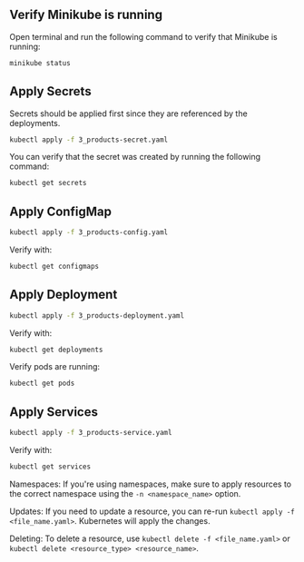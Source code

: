 ## Verify Minikube is running
Open terminal and run the following command to verify that Minikube is running:
```bash
minikube status
```

## Apply Secrets
Secrets should be applied first since they are referenced by the deployments.
```bash
kubectl apply -f 3_products-secret.yaml
```
You can verify that the secret was created by running the following command:
```bash
kubectl get secrets
```

## Apply ConfigMap
```bash
kubectl apply -f 3_products-config.yaml
```
Verify with:
```bash
kubectl get configmaps
```

## Apply Deployment
```bash
kubectl apply -f 3_products-deployment.yaml
```
Verify with:
```bash
kubectl get deployments
```
Verify pods are running:
```bash
kubectl get pods
```

## Apply Services
```bash
kubectl apply -f 3_products-service.yaml
```
Verify with:
```bash
kubectl get services
```

Namespaces: If you're using namespaces, make sure to apply resources to the correct namespace using the `-n <namespace_name>` option.

Updates: If you need to update a resource, you can re-run `kubectl apply -f <file_name.yaml>`. Kubernetes will apply the changes.

Deleting: To delete a resource, use `kubectl delete -f <file_name.yaml>` or `kubectl delete <resource_type> <resource_name>`.


